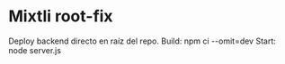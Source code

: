 # Mixtli root-fix
Deploy backend directo en raíz del repo.
Build: npm ci --omit=dev
Start: node server.js
